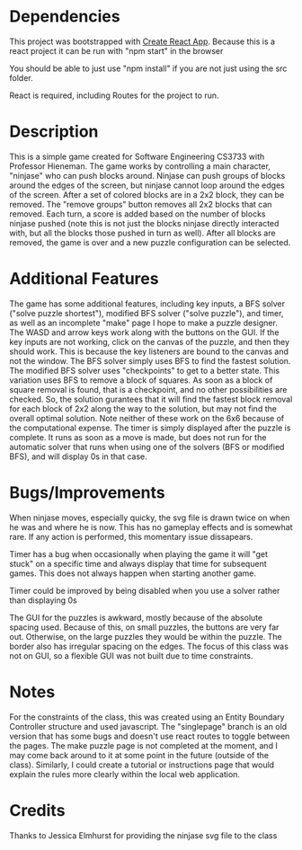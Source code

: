 # Dependencies
This project was bootstrapped with [Create React App](https://github.com/facebook/create-react-app).
Because this is a react project it can be run with "npm start" in the browser

You should be able to just use "npm install" if you are not just using the src folder.

React is required, including Routes for the project to run.

# Description
This is a simple game created for Software Engineering CS3733 with Professor Hieneman. The game works by controlling a main character, "ninjase" who can push blocks
around. Ninjase can push groups of blocks around the edges of the screen, but ninjase cannot loop around the edges of the screen. After a set of colored blocks are in a 2x2 block, they can be removed. The "remove groups" button removes all 2x2 blocks that can removed. Each turn, a score is added based on the number of blocks ninjase pushed (note this is not just the blocks ninjase directly interacted with, but all the blocks those pushed in turn as well). After all blocks are removed, the game is over and a new puzzle configuration can be selected.

# Additional Features
The game has some additional features, including key inputs, a BFS solver ("solve puzzle shortest"), modified BFS solver ("solve puzzle"), and timer, as well as an incomplete "make" page I hope to make a puzzle designer. The WASD and arrow keys work along with the buttons on the GUI. If the key inputs are not working, click on the canvas of the puzzle, and then they should work. This is because the key listeners are bound to the canvas and not the window. The BFS solver simply uses BFS to find the fastest solution. The modified BFS solver uses "checkpoints" to get to a better state. This variation uses BFS to remove a block of squares. As soon as a block of square removal is found, that is a checkpoint, and no other possibilities are checked. So, the solution gurantees that it will find the fastest block removal for each block of 2x2 along the way to the solution, but may not find the overall optimal solution. Note neither of these work on the 6x6 because of the computational expense. The timer is simply displayed after the puzzle is complete. It runs as soon as a move is made, but does not run for the automatic solver that runs when using one of the solvers (BFS or modified BFS), and will display 0s in that case.

# Bugs/Improvements
When ninjase moves, especially quicky, the svg file is drawn twice on when he was and where he is now. This has no gameplay effects and is somewhat rare. If any action is performed, this momentary issue dissapears. 

Timer has a bug when occasionally when playing the game it will "get stuck" on a specific time and always display that time for subsequent games.
This does not always happen when starting another game.

Timer could be improved by being disabled when you use a solver rather than displaying 0s

The GUI for the puzzles is awkward, mostly because of the absolute spacing used. Because of this, on small puzzles, the buttons are very far out. Otherwise, on the large puzzles they would be within the puzzle. The border also has irregular spacing on the edges. The focus of this class was not on GUI, so a flexible GUI was not built due to time constraints.

# Notes
For the constraints of the class, this was created using an Entity Boundary Controller structure and used javascript. The "singlepage" branch is an old version that has some bugs and doesn't
use react routes to toggle between the pages. The make puzzle page is not completed at the moment, and I may come back around to it at some point in the future (outside of the class). Similarly, I could create a tutorial or instructions page that would explain the rules more clearly within the local web application.

# Credits
Thanks to Jessica Elmhurst for providing the ninjase svg file to the class
